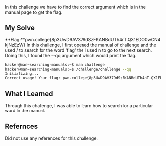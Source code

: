 In this challenge we have to find the correct argument which is in the manual page to get the flag.
## My Solve

**Flag:**pwn.college{8p3UwD9AV379dSzFKANBdUTh4nT.QX1EDO0wCN4kjNzEzW}
In this challenge, I first opened the manual of challenge and the used / to search for the word 'flag' the I used n to go to the next search. Doing this, I found the --qq argument which would print the flag.
```bash
hacker@man~searching-manuals:~$ man challenge
hacker@man~searching-manuals:~$ /challenge/challenge --qq
Initializing...
Correct usage! Your flag: pwn.college{8p3UwD9AV379dSzFKANBdUTh4nT.QX1EDO0wCN4kjNzEzW}
```
## What I Learned
Through this challenge, I was able to learn how to search for a particular word in the manual.
## Refernces
Did not use any references for this challenge.
